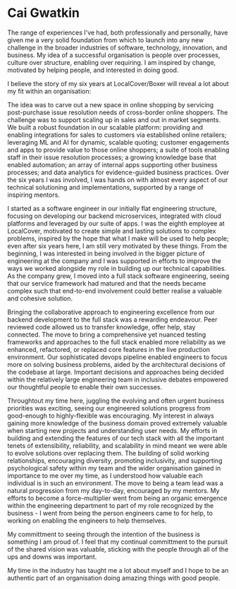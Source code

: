 # Cai Gwatkin

The range of experiences I've had, both professionally and personally, have given me a very solid foundation from which to launch into any new challenge in the broader industries of software, technology, innovation, and business.
My idea of a successful organisation is people over processes, culture over structure, enabling over requiring.
I am inspired by change, motivated by helping people, and interested in doing good.

I believe the story of my six years at LocalCover/Boxer will reveal a lot about my fit within an organisation:

The idea was to carve out a new space in online shopping by servicing post-purchase issue resolution needs of cross-border online shoppers.
The challenge was to support scaling up in sales and out in market segments.
We built a robust foundation in our scalable platform: providing and enabling integrations for sales to customers via established online retailers; leveraging ML and AI for dynamic, scalable quoting; customer engagements and apps to provide value to those online shoppers; a suite of tools enabling staff in their issue resolution processes; a growing knowledge base that enabled automation; an array of internal apps supporting other business processes; and data analytics for evidence-guided business practices.
Over the six years I was involved, I was hands on with almost every aspect of our technical solutioning and implementations, supported by a range of inspiring mentors.

I started as a software engineer in our initially flat engineering structure, focusing on developing our backend microservices, integrated with cloud platforms and leveraged by our suite of apps.
I was the eighth employee at LocalCover, motivated to create simple and lasting solutions to complex problems, inspired by the hope that what I make will be used to help people; even after six years here, I am still very motivated by these things.
From the beginning, I was interested in being involved in the bigger picture of engineering at the company and I was supported in efforts to improve the ways we worked alongside my role in building up our technical capabilities.
As the company grew, I moved into a full stack software engineering, seeing that our service framework had matured and that the needs became complex such that end-to-end involvement could better realise a valuable and cohesive solution.

Bringing the collaborative approach to engineering excellence from our backend development to the full stack was a rewarding endeavour.
Peer reviewed code allowed us to transfer knowledge, offer help, stay connected.
The move to bring a comprehensive yet nuanced testing frameworks and approaches to the full stack enabled more reliability as we enhanced, refactored, or replaced core features in the live production environment.
Our sophisticated devops pipeline enabled engineers to focus more on solving business problems, aided by the architectural decisions of the codebase at large.
Important decisions and approaches being decided within the relatively large engineering team in inclusive debates empowered our thoughtful people to enable their own successes.

Throughtout my time here, juggling the evolving and often urgent business priorities was exciting, seeing our engineered solutions progress from good-enough to highly-flexible was encouraging.
My interest in always gaining more knowledge of the business domain proved extremely valuable when starting new projects and understanding user needs.
My efforts in building and extending the features of our tech stack with all the important tenets of extensibility, reliability, and scalability in mind meant we were able to evolve solutions over replacing them.
The building of solid working relationships, encouraging diversity, promoting inclusivity, and supporting psychological safety within my team and the wider organisation gained in importance to me over my time, as I understood how valuable each individual is in such an environment.
The move to being a team lead was a natural progression from my day-to-day, encouraged by my mentors.
My efforts to become a force-multiplier went from being an organic emergence within the engineering department to part of my role recognized by the business - I went from being the person engineers came to for help, to working on enabling the engineers to help themselves.

My committment to seeing through the intention of the business is something I am proud of.
I feel that my continual committment to the pursuit of the shared vision was valuable, sticking with the people through all of the ups and downs was important.

My time in the industry has taught me a lot about myself and I hope to be an authentic part of an organisation doing amazing things with good people.
